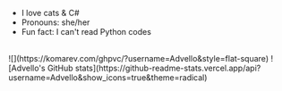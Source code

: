 - I love cats & C#
- Pronouns: she/her
- Fun fact: I can't read Python codes
<br>
![](https://komarev.com/ghpvc/?username=Advello&style=flat-square)
![Advello's GitHub stats](https://github-readme-stats.vercel.app/api?username=Advello&show_icons=true&theme=radical)


